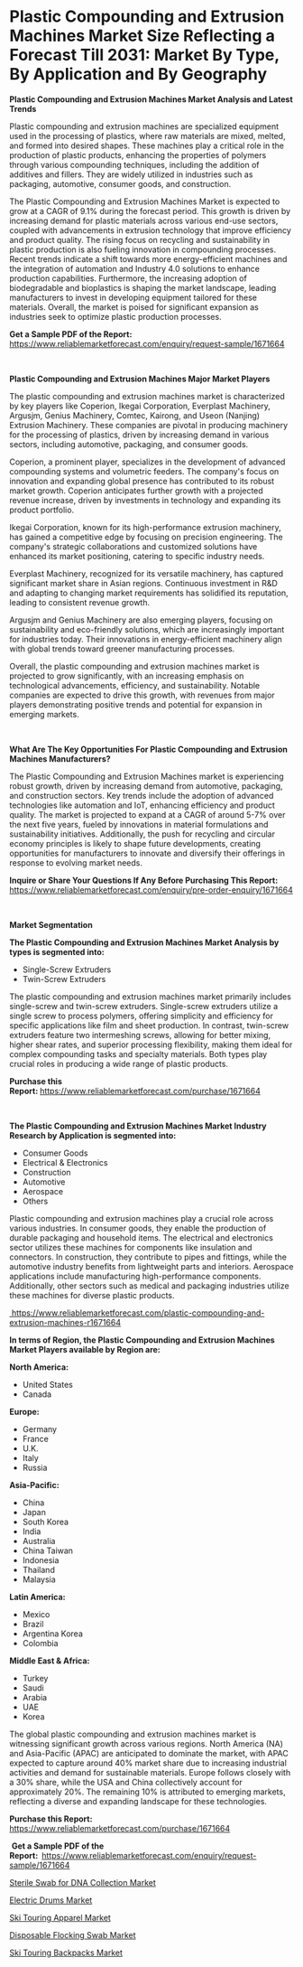 <p><h1>Plastic Compounding and Extrusion Machines Market Size Reflecting a Forecast Till 2031: Market By Type, By Application and By Geography</h1></p><p><strong>Plastic Compounding and Extrusion Machines Market Analysis and Latest Trends</strong></p>
<p><p>Plastic compounding and extrusion machines are specialized equipment used in the processing of plastics, where raw materials are mixed, melted, and formed into desired shapes. These machines play a critical role in the production of plastic products, enhancing the properties of polymers through various compounding techniques, including the addition of additives and fillers. They are widely utilized in industries such as packaging, automotive, consumer goods, and construction.</p><p>The Plastic Compounding and Extrusion Machines Market is expected to grow at a CAGR of 9.1% during the forecast period. This growth is driven by increasing demand for plastic materials across various end-use sectors, coupled with advancements in extrusion technology that improve efficiency and product quality. The rising focus on recycling and sustainability in plastic production is also fueling innovation in compounding processes. Recent trends indicate a shift towards more energy-efficient machines and the integration of automation and Industry 4.0 solutions to enhance production capabilities. Furthermore, the increasing adoption of biodegradable and bioplastics is shaping the market landscape, leading manufacturers to invest in developing equipment tailored for these materials. Overall, the market is poised for significant expansion as industries seek to optimize plastic production processes.</p></p>
<p><strong>Get a Sample PDF of the Report:&nbsp;</strong> <a href="https://www.reliablemarketforecast.com/enquiry/request-sample/1671664?utm_campaign=121&utm_medium=2&utm_source=Github&utm_content=ia&utm_term=10102024&utm_id=plastic-compounding-and-extrusion-machines">https://www.reliablemarketforecast.com/enquiry/request-sample/1671664</a></p>
<p>&nbsp;</p>
<p><strong>Plastic Compounding and Extrusion Machines Major Market Players</strong></p>
<p><p>The plastic compounding and extrusion machines market is characterized by key players like Coperion, Ikegai Corporation, Everplast Machinery, Argusjm, Genius Machinery, Comtec, Kairong, and Useon (Nanjing) Extrusion Machinery. These companies are pivotal in producing machinery for the processing of plastics, driven by increasing demand in various sectors, including automotive, packaging, and consumer goods.</p><p>Coperion, a prominent player, specializes in the development of advanced compounding systems and volumetric feeders. The company's focus on innovation and expanding global presence has contributed to its robust market growth. Coperion anticipates further growth with a projected revenue increase, driven by investments in technology and expanding its product portfolio.</p><p>Ikegai Corporation, known for its high-performance extrusion machinery, has gained a competitive edge by focusing on precision engineering. The company's strategic collaborations and customized solutions have enhanced its market positioning, catering to specific industry needs.</p><p>Everplast Machinery, recognized for its versatile machinery, has captured significant market share in Asian regions. Continuous investment in R&D and adapting to changing market requirements has solidified its reputation, leading to consistent revenue growth.</p><p>Argusjm and Genius Machinery are also emerging players, focusing on sustainability and eco-friendly solutions, which are increasingly important for industries today. Their innovations in energy-efficient machinery align with global trends toward greener manufacturing processes.</p><p>Overall, the plastic compounding and extrusion machines market is projected to grow significantly, with an increasing emphasis on technological advancements, efficiency, and sustainability. Notable companies are expected to drive this growth, with revenues from major players demonstrating positive trends and potential for expansion in emerging markets.</p></p>
<p>&nbsp;</p>
<p><strong>What Are The Key Opportunities For Plastic Compounding and Extrusion Machines Manufacturers?</strong></p>
<p><p>The Plastic Compounding and Extrusion Machines market is experiencing robust growth, driven by increasing demand from automotive, packaging, and construction sectors. Key trends include the adoption of advanced technologies like automation and IoT, enhancing efficiency and product quality. The market is projected to expand at a CAGR of around 5-7% over the next five years, fueled by innovations in material formulations and sustainability initiatives. Additionally, the push for recycling and circular economy principles is likely to shape future developments, creating opportunities for manufacturers to innovate and diversify their offerings in response to evolving market needs.</p></p>
<p><strong>Inquire or Share Your Questions If Any Before Purchasing This Report:</strong> <a href="https://www.reliablemarketforecast.com/enquiry/pre-order-enquiry/1671664?utm_campaign=121&utm_medium=2&utm_source=Github&utm_content=ia&utm_term=10102024&utm_id=plastic-compounding-and-extrusion-machines">https://www.reliablemarketforecast.com/enquiry/pre-order-enquiry/1671664</a></p>
<p>&nbsp;</p>
<p><strong>Market Segmentation</strong></p>
<p><strong>The Plastic Compounding and Extrusion Machines Market Analysis by types is segmented into:</strong></p>
<p><ul><li>Single-Screw Extruders</li><li>Twin-Screw Extruders</li></ul></p>
<p><p>The plastic compounding and extrusion machines market primarily includes single-screw and twin-screw extruders. Single-screw extruders utilize a single screw to process polymers, offering simplicity and efficiency for specific applications like film and sheet production. In contrast, twin-screw extruders feature two intermeshing screws, allowing for better mixing, higher shear rates, and superior processing flexibility, making them ideal for complex compounding tasks and specialty materials. Both types play crucial roles in producing a wide range of plastic products.</p></p>
<p><strong>Purchase this Report:&nbsp;</strong><a href="https://www.reliablemarketforecast.com/purchase/1671664?utm_campaign=121&utm_medium=2&utm_source=Github&utm_content=ia&utm_term=10102024&utm_id=plastic-compounding-and-extrusion-machines">https://www.reliablemarketforecast.com/purchase/1671664</a></p>
<p>&nbsp;</p>
<p><strong>The Plastic Compounding and Extrusion Machines Market Industry Research by Application is segmented into:</strong></p>
<p><ul><li>Consumer Goods</li><li>Electrical & Electronics</li><li>Construction</li><li>Automotive</li><li>Aerospace</li><li>Others</li></ul></p>
<p><p>Plastic compounding and extrusion machines play a crucial role across various industries. In consumer goods, they enable the production of durable packaging and household items. The electrical and electronics sector utilizes these machines for components like insulation and connectors. In construction, they contribute to pipes and fittings, while the automotive industry benefits from lightweight parts and interiors. Aerospace applications include manufacturing high-performance components. Additionally, other sectors such as medical and packaging industries utilize these machines for diverse plastic products.</p></p>
<p><a href="https://www.reliablemarketforecast.com/plastic-compounding-and-extrusion-machines-r1671664?utm_campaign=121&utm_medium=2&utm_source=Github&utm_content=ia&utm_term=10102024&utm_id=plastic-compounding-and-extrusion-machines">&nbsp;https://www.reliablemarketforecast.com/plastic-compounding-and-extrusion-machines-r1671664</a></p>
<p><strong>In terms of Region, the Plastic Compounding and Extrusion Machines Market Players available by Region are:</strong></p>
<p>
    <p> <strong> North America: </strong>
        <ul>
            <li>United States</li>
            <li>Canada</li>
        </ul>
        </p> 
    <p> <strong> Europe: </strong>
        <ul>
            <li>Germany</li>
            <li>France</li>
            <li>U.K.</li>
            <li>Italy</li>
            <li>Russia</li>
        </ul>
        </p> 
    <p> <strong> Asia-Pacific: </strong>
        <ul>
            <li>China</li>
            <li>Japan</li>
            <li>South Korea</li>
            <li>India</li>
            <li>Australia</li>
            <li>China Taiwan</li>
            <li>Indonesia</li>
            <li>Thailand</li>
            <li>Malaysia</li>
        </ul>
        </p> 
    <p> <strong> Latin America: </strong>
        <ul>
            <li>Mexico</li>
            <li>Brazil</li>
            <li>Argentina Korea</li>
            <li>Colombia</li>
        </ul>
        </p> 
    <p> <strong> Middle East & Africa: </strong>
        <ul>
            <li>Turkey</li>
            <li>Saudi</li>
            <li>Arabia</li>
            <li>UAE</li>
            <li>Korea</li>
        </ul>
    </p>
    </p>
<p><p>The global plastic compounding and extrusion machines market is witnessing significant growth across various regions. North America (NA) and Asia-Pacific (APAC) are anticipated to dominate the market, with APAC expected to capture around 40% market share due to increasing industrial activities and demand for sustainable materials. Europe follows closely with a 30% share, while the USA and China collectively account for approximately 20%. The remaining 10% is attributed to emerging markets, reflecting a diverse and expanding landscape for these technologies.</p></p>
<p><strong>Purchase this Report: </strong><a href="https://www.reliablemarketforecast.com/purchase/1671664?utm_campaign=121&utm_medium=2&utm_source=Github&utm_content=ia&utm_term=10102024&utm_id=plastic-compounding-and-extrusion-machines">https://www.reliablemarketforecast.com/purchase/1671664</a></p>
<p>&nbsp;<strong>Get a Sample PDF of the Report:&nbsp;&nbsp;</strong><a href="https://www.reliablemarketforecast.com/enquiry/request-sample/1671664?utm_campaign=121&utm_medium=2&utm_source=Github&utm_content=ia&utm_term=10102024&utm_id=plastic-compounding-and-extrusion-machines">https://www.reliablemarketforecast.com/enquiry/request-sample/1671664</a></p>
<p><strong></strong></p>
<p><p><a href="https://github.com/alkbshrblevitzpf/Market-Research-Report-List-1/blob/main/sterile-swab-for-dna-collection-market.md?utm_campaign=121&utm_medium=2&utm_source=Github&utm_content=ia&utm_term=10102024&utm_id=plastic-compounding-and-extrusion-machines">Sterile Swab for DNA Collection Market</a></p><p><a href="https://www.linkedin.com/pulse/electric-drums-market-segmentation-in-depth-analysis-fpqfe?utm_campaign=121&utm_medium=2&utm_source=Github&utm_content=ia&utm_term=10102024&utm_id=plastic-compounding-and-extrusion-machines">Electric Drums Market</a></p><p><a href="https://www.linkedin.com/pulse/global-perspectives-ski-touring-apparel-market-trends-vmime?utm_campaign=121&utm_medium=2&utm_source=Github&utm_content=ia&utm_term=10102024&utm_id=plastic-compounding-and-extrusion-machines">Ski Touring Apparel Market</a></p><p><a href="https://github.com/alespiliffe/Market-Research-Report-List-1/blob/main/disposable-flocking-swab-market.md?utm_campaign=121&utm_medium=2&utm_source=Github&utm_content=ia&utm_term=10102024&utm_id=plastic-compounding-and-extrusion-machines">Disposable Flocking Swab Market</a></p><p><a href="https://www.linkedin.com/pulse/ski-touring-backpacks-market-trends-detailed-study-0vfne?utm_campaign=121&utm_medium=2&utm_source=Github&utm_content=ia&utm_term=10102024&utm_id=plastic-compounding-and-extrusion-machines">Ski Touring Backpacks Market</a></p></p>
